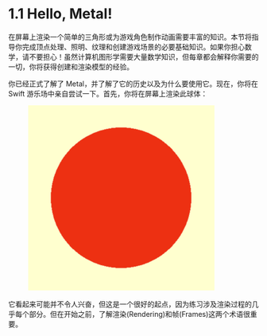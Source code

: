 # 1.1 Hello, Metal!

在屏幕上渲染一个简单的三角形或为游戏角色制作动画需要丰富的知识。本节将指导你完成顶点处理、照明、纹理和创建游戏场景的必要基础知识。如果你担心数学，请不要担心！虽然计算机图形学需要大量数学知识，但每章都会解释你需要的一切，你将获得创建和渲染模型的经验。

你已经正式了解了 Metal，并了解了它的历史以及为什么要使用它。现在，你将在 Swift 游乐场中亲自尝试一下。首先，你将在屏幕上渲染此球体：

<figure><img src="../.gitbook/assets/image (3).png" alt="" width="375"><figcaption></figcaption></figure>

它看起来可能并不令人兴奋，但这是一个很好的起点，因为练习涉及渲染过程的几乎每个部分。但在开始之前，了解渲染(Rendering)和帧(Frames)这两个术语很重要。



